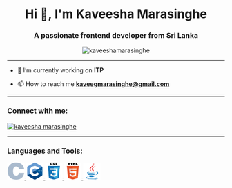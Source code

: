 <h1 align="center">Hi 👋, I'm Kaveesha Marasinghe</h1>
<h3 align="center">A passionate frontend developer from Sri Lanka</h3>

<p align="center"><img src="https://komarev.com/ghpvc/?username=kaveeshamarasinghe&label=Profile%20views&color=0e75b6&style=flat" alt="kaveeshamarasinghe" /> </p>

---

- 🔭 I’m currently working on **ITP**

- 📫 How to reach me **kaveegmarasinghe@gmail.com**
---
<h3 align="left">Connect with me:</h3>
<p align="left">
<a href="https://linkedin.com/in/Kaveesha Marasinghe" target="blank"><img align="center" src="https://raw.githubusercontent.com/rahuldkjain/github-profile-readme-generator/master/src/images/icons/Social/linked-in-alt.svg" alt="kaveesha marasinghe" height="30" width="40" /></a>
</p>

---

<h3 align="left">Languages and Tools:</h3>
<p align="left"> <a href="https://www.cprogramming.com/" target="_blank" rel="noreferrer"> <img src="https://raw.githubusercontent.com/devicons/devicon/master/icons/c/c-original.svg" alt="c" width="40" height="40"/> </a> <a href="https://www.w3schools.com/cpp/" target="_blank" rel="noreferrer"> <img src="https://raw.githubusercontent.com/devicons/devicon/master/icons/cplusplus/cplusplus-original.svg" alt="cplusplus" width="40" height="40"/> </a> <a href="https://www.w3schools.com/css/" target="_blank" rel="noreferrer"> <img src="https://raw.githubusercontent.com/devicons/devicon/master/icons/css3/css3-original-wordmark.svg" alt="css3" width="40" height="40"/> </a> <a href="https://www.w3.org/html/" target="_blank" rel="noreferrer"> <img src="https://raw.githubusercontent.com/devicons/devicon/master/icons/html5/html5-original-wordmark.svg" alt="html5" width="40" height="40"/> </a> <a href="https://www.java.com" target="_blank" rel="noreferrer"> <img src="https://raw.githubusercontent.com/devicons/devicon/master/icons/java/java-original.svg" alt="java" width="40" height="40"/> </a> </p>

